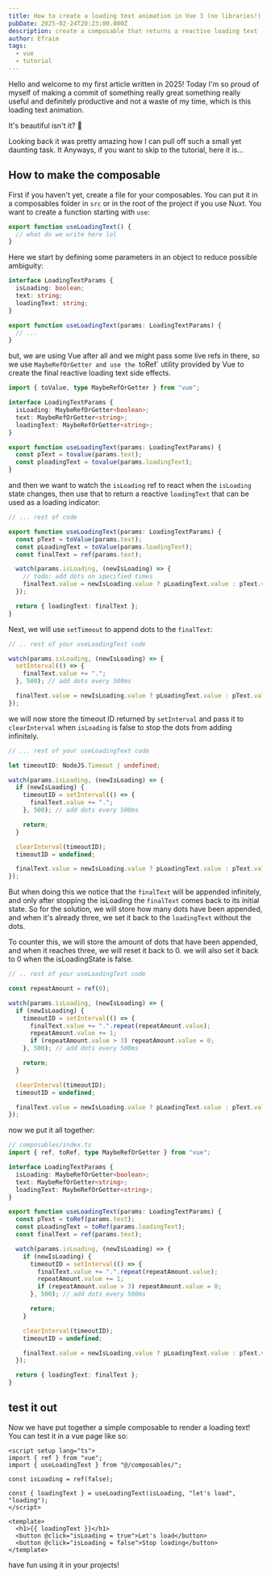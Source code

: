 ```yaml
---
title: How to create a loading text animation in Vue 3 (no libraries!)
pubDate: 2025-02-24T20:23:00.000Z
description: create a composable that returns a reactive loading text
author: Efraim
tags:
  - vue
  - tutorial
---
```


Hello and welcome to my first article written in 2025! Today I'm so proud of myself of making a commit of something really great something really useful and definitely productive and not a waste of my time, which is this loading text animation.

<!-- insert video here -->

It's beautiful isn't it? 🥹

Looking back it was pretty amazing how I can pull off such a small yet daunting task. It
Anyways, if you want to skip to the tutorial, here it is...

## How to make the composable

First if you haven't yet, create a file for your composables. You can put it in a composables folder in `src` or in the root of the project if you use Nuxt. You want to create a function starting with `use`:

```ts
export function useLoadingText() {
  // what do we write here lol
}
```

Here we start by defining some parameters in an object to reduce possible ambiguity:

```ts
interface LoadingTextParams {
  isLoading: boolean;
  text: string;
  loadingText: string;
}

export function useLoadingText(params: LoadingTextParams) {
  // ...
}
```

but, we are using Vue after all and we might pass some live refs in there, so we use `MaybeRefOrGetter and use the `toRef` utility provided by Vue to create the final reactive loading text side effects.

```ts
import { toValue, type MaybeRefOrGetter } from "vue";

interface LoadingTextParams {
  isLoading: MaybeRefOrGetter<boolean>;
  text: MaybeRefOrGetter<string>;
  loadingText: MaybeRefOrGetter<string>;
}

export function useLoadingText(params: LoadingTextParams) {
  const pText = tovalue(params.text);
  const ploadingText = tovalue(params.loadingText);
}
```

and then we want to watch the `isLoading` ref to react when the `isLoading` state changes, then use that to return a reactive `loadingText` that can be used as a loading indicator:

```ts
// ... rest of code

export function useLoadingText(params: LoadingTextParams) {
  const pText = toValue(params.text);
  const pLoadingText = toValue(params.loadingText);
  const finalText = ref(params.text);

  watch(params.isLoading, (newIsLoading) => {
    // todo: add dots on specified times
    finalText.value = newIsLoading.value ? pLoadingText.value : pText.value;
  });

  return { loadingText: finalText };
}
```

Next, we will use `setTimeout` to append dots to the `finalText`:

```ts
// .. rest of your useLoadingText code

watch(params.isLoading, (newIsLoading) => {
  setInterval(() => {
    finalText.value += ".";
  }, 500); // add dots every 500ms

  finalText.value = newIsLoading.value ? pLoadingText.value : pText.value;
});
```

we will now store the timeout ID returned by `setInterval` and pass it to `clearInterval` when `isLoading` is false to stop the dots from adding infinitely.

```ts
// ... rest of your useLoadingText code

let timeoutID: NodeJS.Timeout | undefined;

watch(params.isLoading, (newIsLoading) => {
  if (newIsLoading) {
    timeoutID = setInterval(() => {
      finalText.value += ".";
    }, 500); // add dots every 500ms

    return;
  }

  clearInterval(timeoutID);
  timeoutID = undefined;

  finalText.value = newIsLoading.value ? pLoadingText.value : pText.value;
});
```

But when doing this we notice that the `finalText` will be appended infinitely, and only after stopping the isLoading the `finalText` comes back to its initial state. So for the solution, we will store how many dots have been appended, and when it's already three, we set it back to the `loadingText` without the dots.

To counter this, we will store the amount of dots that have been appended, and when it reaches three, we will reset it back to 0.
we will also set it back to 0 when the isLoadingState is false.

```ts
// .. rest of your useLoadingText code

const repeatAmount = ref(0);

watch(params.isLoading, (newIsLoading) => {
  if (newIsLoading) {
    timeoutID = setInterval(() => {
      finalText.value += ".".repeat(repeatAmount.value);
      repeatAmount.value += 1;
      if (repeatAmount.value > 3) repeatAmount.value = 0;
    }, 500); // add dots every 500ms

    return;
  }

  clearInterval(timeoutID);
  timeoutID = undefined;

  finalText.value = newIsLoading.value ? pLoadingText.value : pText.value;
});
```

now we put it all together:

```ts
// composables/index.ts
import { ref, toRef, type MaybeRefOrGetter } from "vue";

interface LoadingTextParams {
  isLoading: MaybeRefOrGetter<boolean>;
  text: MaybeRefOrGetter<string>;
  loadingText: MaybeRefOrGetter<string>;
}

export function useLoadingText(params: LoadingTextParams) {
  const pText = toRef(params.text);
  const pLoadingText = toRef(params.loadingText);
  const finalText = ref(params.text);

  watch(params.isLoading, (newIsLoading) => {
    if (newIsLoading) {
      timeoutID = setInterval(() => {
        finalText.value += ".".repeat(repeatAmount.value);
        repeatAmount.value += 1;
        if (repeatAmount.value > 3) repeatAmount.value = 0;
      }, 500); // add dots every 500ms

      return;
    }

    clearInterval(timeoutID);
    timeoutID = undefined;

    finalText.value = newIsLoading.value ? pLoadingText.value : pText.value;
  });

  return { loadingText: finalText };
}
```

## test it out

Now we have put together a simple composable to render a loading text! You can test it in a vue page like so:

```vue
<script setup lang="ts">
import { ref } from "vue";
import { useLoadingText } from "@/composables/";

const isLoading = ref(false);

const { loadingText } = useLoadingText(isLoading, "let's load", "loading");
</script>

<template>
  <h1>{{ loadingText }}</h1>
  <button @click="isLoading = true">Let's load</button>
  <button @click="isLoading = false">Stop loading</button>
</template>
```

have fun using it in your projects!
